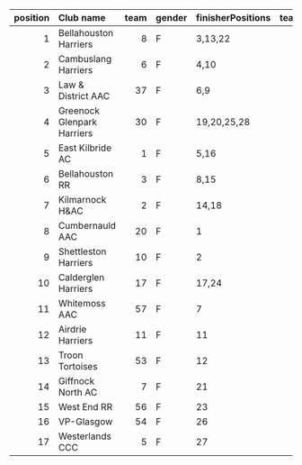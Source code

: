 |   position | Club name                  |   team | gender   | finisherPositions   |   teamPoints |   penaltyPoints |   totalPoints |   totalFinishers | Website                                    |
|-----------:|:---------------------------|-------:|:---------|:--------------------|-------------:|----------------:|--------------:|-----------------:|:-------------------------------------------|
|          1 | Bellahouston Harriers      |      8 | F        | 3,13,22             |           38 |              38 |            76 |                3 | http://www.bellahoustonharriers.co.uk/     |
|          2 | Cambuslang Harriers        |      6 | F        | 4,10                |           14 |              76 |            90 |                2 | https://cambuslangharriers.org/            |
|          3 | Law & District AAC         |     37 | F        | 6,9                 |           15 |              76 |            91 |                2 | http://www.lawaac.co.uk/                   |
|          4 | Greenock Glenpark Harriers |     30 | F        | 19,20,25,28         |           92 |               0 |            92 |                4 | https://greenockglenparkharriers.com/      |
|          5 | East Kilbride AC           |      1 | F        | 5,16                |           21 |              76 |            97 |                2 | http://www.ekac.org.uk/                    |
|          6 | Bellahouston RR            |      3 | F        | 8,15                |           23 |              76 |            99 |                2 | https://www.bellahoustonroadrunners.co.uk/ |
|          7 | Kilmarnock H&AC            |      2 | F        | 14,18               |           32 |              76 |           108 |                2 | http://www.kilmarnockharriers.com/         |
|          8 | Cumbernauld AAC            |     20 | F        | 1                   |            1 |             114 |           115 |                1 | nan                                        |
|          9 | Shettleston Harriers       |     10 | F        | 2                   |            2 |             114 |           116 |                1 | http://shettlestonharriers.org.uk/         |
|         10 | Calderglen Harriers        |     17 | F        | 17,24               |           41 |              76 |           117 |                2 | http://www.calderglenharriers.org.uk/      |
|         11 | Whitemoss AAC              |     57 | F        | 7                   |            7 |             114 |           121 |                1 | https://whitemossaac.co.uk/                |
|         12 | Airdrie Harriers           |     11 | F        | 11                  |           11 |             114 |           125 |                1 | http://airdrieharriers.org/                |
|         13 | Troon Tortoises            |     53 | F        | 12                  |           12 |             114 |           126 |                1 | http://troontortoises.co.uk                |
|         14 | Giffnock North AC          |      7 | F        | 21                  |           21 |             114 |           135 |                1 | https://www.giffnocknorth.co.uk/           |
|         15 | West End RR                |     56 | F        | 23                  |           23 |             114 |           137 |                1 | https://www.westendroadrunners.co.uk/      |
|         16 | VP-Glasgow                 |     54 | F        | 26                  |           26 |             114 |           140 |                1 | https://www.vp-glasgow.com                 |
|         17 | Westerlands CCC            |      5 | F        | 27                  |           27 |             114 |           141 |                1 | https://westerlandsccc.co.uk/              |